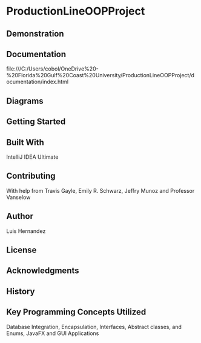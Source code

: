 # ProductionLineOOPProject
## Demonstration
## Documentation
file:///C:/Users/cobol/OneDrive%20-%20Florida%20Gulf%20Coast%20University/ProductionLineOOPProject/documentation/index.html
## Diagrams
## Getting Started
## Built With
IntelliJ IDEA Ultimate
## Contributing
With help from Travis Gayle, Emily R. Schwarz, Jeffry Munoz and Professor Vanselow
## Author
Luis Hernandez
## License
## Acknowledgments
## History
## Key Programming Concepts Utilized
Database Integration,
Encapsulation,
Interfaces, Abstract classes, and Enums,
JavaFX and GUI Applications
